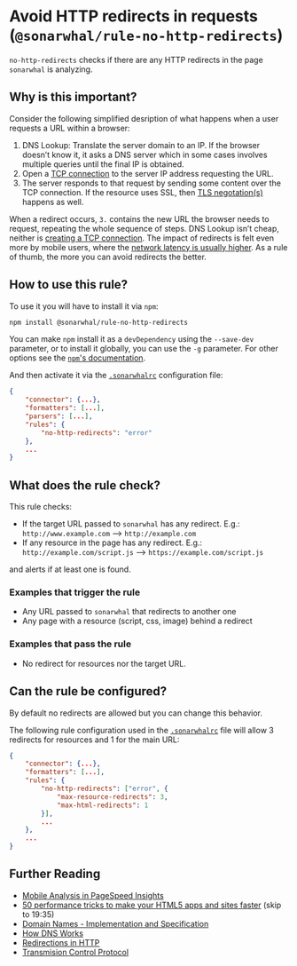 # Avoid HTTP redirects in requests (`@sonarwhal/rule-no-http-redirects`)

`no-http-redirects` checks if there are any HTTP redirects in the page
`sonarwhal` is analyzing.

## Why is this important?

Consider the following simplified desription of what happens when a
user requests a URL within a browser:

1. DNS Lookup: Translate the server domain to an IP. If the browser
   doesn’t know it, it asks a DNS server which in some cases involves
   multiple queries until the final IP is obtained.
1. Open a [TCP connection][wikipedia-tcp-establishment] to the server
   IP address requesting the URL.
1. The server responds to that request by sending some content over
   the TCP connection.
   If the resource uses SSL, then [TLS negotation(s)][wikipedia-tls-handshake]
   happens as well.

When a redirect occurs, `3.` contains the new URL the browser needs to
request, repeating the whole sequence of steps. DNS Lookup isn’t cheap,
neither is [creating a TCP connection][tcp-connection-diagram]. The
impact of redirects is felt even more by mobile users, where the [network
latency is usually higher][pagespeed-insights].
As a rule of thumb, the more you can avoid redirects the better.

## How to use this rule?

To use it you will have to install it via `npm`:

```bash
npm install @sonarwhal/rule-no-http-redirects
```

You can make `npm` install it as a `devDependency` using the `--save-dev`
parameter, or to install it globally, you can use the `-g` parameter. For
other options see the
[`npm`'s documentation](https://docs.npmjs.com/cli/install).

And then activate it via the [`.sonarwhalrc`][sonarwhalrc]
configuration file:

```json
{
    "connector": {...},
    "formatters": [...],
    "parsers": [...],
    "rules": {
        "no-http-redirects": "error"
    },
    ...
}
```

## What does the rule check?

This rule checks:

* If the target URL passed to `sonarwhal` has any redirect. E.g.:
  `http://www.example.com` --> `http://example.com`
* If any resource in the page has any redirect. E.g.:
  `http://example.com/script.js` --> `https://example.com/script.js`

and alerts if at least one is found.

### Examples that **trigger** the rule

* Any URL passed to `sonarwhal` that redirects to another one
* Any page with a resource (script, css, image) behind a redirect

### Examples that **pass** the rule

* No redirect for resources nor the target URL.

## Can the rule be configured?

By default no redirects are allowed but you can change this behavior.

The following rule configuration used in the [`.sonarwhalrc`][sonarwhalrc]
file will allow 3 redirects for resources and 1 for the main URL:

```json
{
    "connector": {...},
    "formatters": [...],
    "rules": {
        "no-http-redirects": ["error", {
            "max-resource-redirects": 3,
            "max-html-redirects": 1
        }],
        ...
    },
    ...
}
```

## Further Reading

* [Mobile Analysis in PageSpeed Insights][pagespeed-insights]
* [50 performance tricks to make your HTML5 apps and sites faster][50-tricks]
  (skip to 19:35)
* [Domain Names - Implementation and Specification][rfc1035]
* [How DNS Works][how-dns-works]
* [Redirections in HTTP][MDN-Redirections]
* [Transmision Control Protocol][wikipedia-tcp]

<!-- Link labels: -->

[50-tricks]: https://channel9.msdn.com/events/Build/2012/3-132#time=19m35s
[how-dns-works]: https://www.verisign.com/en_US/website-presence/online/how-dns-works/index.xhtml
[MDN-Redirections]: https://developer.mozilla.org/en-US/docs/Web/HTTP/Redirections
[pagespeed-insights]: https://developers.google.com/speed/docs/insights/mobile#adapting-to-high-latency-mobile-networks
[rfc1035]: https://tools.ietf.org/html/rfc1035
[sonarwhalrc]: https://sonarwhal.com/docs/user-guide/further-configuration/sonarwhalrc-formats/
[tcp-connection-diagram]: https://www.eventhelix.com/RealtimeMantra/Networking/tcp/#.WgOQBkxFy2c
[wikipedia-tcp-establishment]: https://en.wikipedia.org/wiki/Transmission_Control_Protocol#Connection_establishment
[wikipedia-tcp]: https://en.wikipedia.org/wiki/Transmission_Control_Protocol
[wikipedia-tls-handshake]: https://en.wikipedia.org/wiki/Transport_Layer_Security#TLS_handshake
